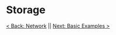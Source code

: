 # Storage


















[< Back: Network](https://github.com/sxcdennis/Docker/blob/master/network.md) || [Next: Basic Examples >](https://github.com/sxcdennis/Docker/blob/master/examples.md)
